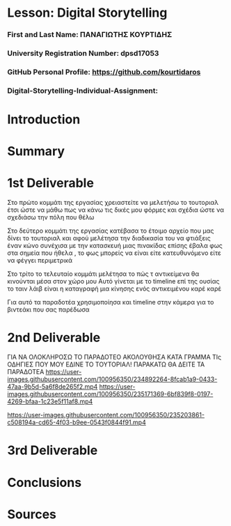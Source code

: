 # Lesson: Digital Storytelling

### First and Last Name: ΠΑΝΑΓΙΩΤΗΣ ΚΟΥΡΤΙΔΗΣ
### University Registration Number: dpsd17053
### GitHub Personal Profile: https://github.com/kourtidaros
### Digital-Storytelling-Individual-Assignment: 

# Introduction



# Summary


# 1st Deliverable
Στο πρώτο κομμάτι της εργασίας χρειαστείτε να μελετήσω το τουτοριαλ έτσι ώστε να μάθω πως να κάνω τις δικές μου φόρμες και σχέδια ώστε να σχεδιάσω την πόλη που θέλω

Στο δεύτερο κομμάτι της εργασίας κατέβασα το έτοιμο αρχείο που μας δίνει το τουτοριαλ και αφού μελέτησα την διαδικασία του να φτιάξεις έναν κώνο συνέχισα με την κατασκευή μιας πινακίδας επίσης έβαλα φως στα σημεία που ήθελα , το φως μπορείς να είναι είτε κατευθυνόμενο είτε να φέγγει περιμετρικά

Στο τρίτο το τελευταίο κομμάτι μελέτησα το πώς τ αντικείμενα θα κινούνται μέσα στον χώρο μου
Αυτό γίνεται με το timeline επί της ουσίας το ταιν λάιβ είναι η καταγραφή μια κίνησης ενός αντικειμένου καρέ καρέ

Για αυτό τα παραδοτέα χρησιμοποίησα και timeline στην κάμερα για το βιντεάκι που σας παρέδωσα


# 2nd Deliverable
 ΓΙΑ ΝΑ ΟΛΟΚΛΗΡΟΣΩ ΤΟ ΠΑΡΑΔΟΤΕΟ ΑΚΟΛΟΥΘΗΣΑ ΚΑΤΑ ΓΡΑΜΜΑ ΤΙς ΟΔΗΓΙΕΣ ΠΟΥ ΜΟΥ ΕΔΙΝΕ ΤΟ ΤΟΥΤΟΡΙΑΛ! 
 ΠΑΡΑΚΑΤΩ ΘΑ ΔΕΙΤΕ ΤΑ ΠΑΡΑΔΟΤΕΑ
 https://user-images.githubusercontent.com/100956350/234892264-8fcab1a9-0433-47aa-9b5d-5a6f8de265f2.mp4
 https://user-images.githubusercontent.com/100956350/235171369-6bf839f8-0197-4269-bfaa-1c23e5f11af8.mp4
 



https://user-images.githubusercontent.com/100956350/235203861-c508194a-cd65-4f03-b9ee-0543f0844f91.mp4


# 3rd Deliverable 


# Conclusions


# Sources
